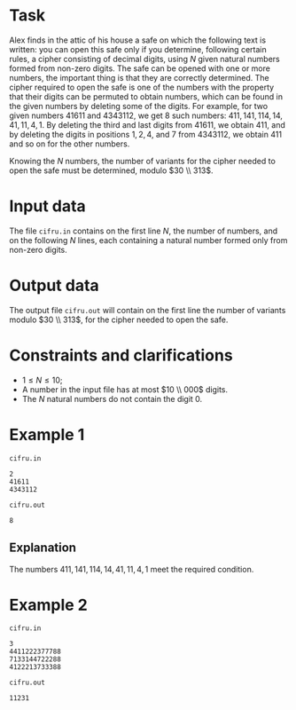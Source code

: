 
# Task

Alex finds in the attic of his house a safe on which the following text is written: you can open this safe only if you determine, following certain rules, a cipher consisting of decimal digits, using $N$ given natural numbers formed from non-zero digits. The safe can be opened with one or more numbers, the important thing is that they are correctly determined.
The cipher required to open the safe is one of the numbers with the property that their digits can be permuted to obtain numbers, which can be found in the given numbers by deleting some of the digits. For example, for two given numbers $41611$ and $4343112$, we get 8 such numbers: $411, 141, 114, 14, 41, 11, 4, 1$. By deleting the third and last digits from $41611$, we obtain $411$, and by deleting the digits in positions $1, 2, 4,$ and $7$ from $4343112$, we obtain $411$ and so on for the other numbers.

Knowing the $N$ numbers, the number of variants for the cipher needed to open the safe must be determined, modulo $30 \\ 313$.

# Input data

The file `cifru.in` contains on the first line $N$, the number of numbers, and on the following $N$ lines, each containing a natural number formed only from non-zero digits.

# Output data

The output file `cifru.out` will contain on the first line the number of variants modulo $30 \\ 313$, for the cipher needed to open the safe.

# Constraints and clarifications

* $1 \leq N \leq 10$; 
* A number in the input file has at most $10 \\ 000$ digits.  
* The $N$ natural numbers do not contain the digit $0$.

# Example 1

`cifru.in`
```
2
41611
4343112
```

`cifru.out`
```
8
```

## Explanation

The numbers $411, 141, 114, 14, 41, 11, 4, 1$ meet the required condition.

# Example 2

`cifru.in`
```
3
4411222377788
7133144722288
4122213733388
```

`cifru.out`
```
11231
```
